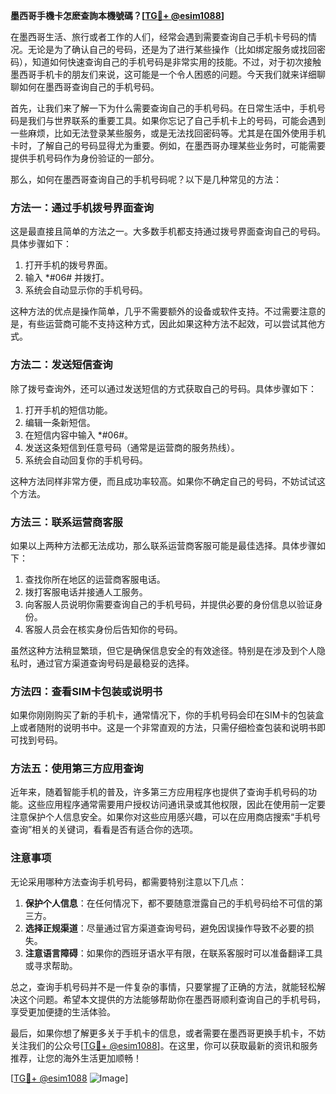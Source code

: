 **墨西哥手機卡怎麽查詢本機號碼？[[TG💪+ @esim1088](https://t.me/s/esim1088)]**

在墨西哥生活、旅行或者工作的人们，经常会遇到需要查询自己手机卡号码的情况。无论是为了确认自己的号码，还是为了进行某些操作（比如绑定服务或找回密码），知道如何快速查询自己的手机号码是非常实用的技能。不过，对于初次接触墨西哥手机卡的朋友们来说，这可能是一个令人困惑的问题。今天我们就来详细聊聊如何在墨西哥查询自己的手机号码。

首先，让我们来了解一下为什么需要查询自己的手机号码。在日常生活中，手机号码是我们与世界联系的重要工具。如果你忘记了自己手机卡上的号码，可能会遇到一些麻烦，比如无法登录某些服务，或是无法找回密码等。尤其是在国外使用手机卡时，了解自己的号码显得尤为重要。例如，在墨西哥办理某些业务时，可能需要提供手机号码作为身份验证的一部分。

那么，如何在墨西哥查询自己的手机号码呢？以下是几种常见的方法：

### 方法一：通过手机拨号界面查询

这是最直接且简单的方法之一。大多数手机都支持通过拨号界面查询自己的号码。具体步骤如下：

1. 打开手机的拨号界面。
2. 输入 *#06# 并拨打。
3. 系统会自动显示你的手机号码。

这种方法的优点是操作简单，几乎不需要额外的设备或软件支持。不过需要注意的是，有些运营商可能不支持这种方式，因此如果这种方法不起效，可以尝试其他方式。

### 方法二：发送短信查询

除了拨号查询外，还可以通过发送短信的方式获取自己的号码。具体步骤如下：

1. 打开手机的短信功能。
2. 编辑一条新短信。
3. 在短信内容中输入 *#06#。
4. 发送这条短信到任意号码（通常是运营商的服务热线）。
5. 系统会自动回复你的手机号码。

这种方法同样非常方便，而且成功率较高。如果你不确定自己的号码，不妨试试这个方法。

### 方法三：联系运营商客服

如果以上两种方法都无法成功，那么联系运营商客服可能是最佳选择。具体步骤如下：

1. 查找你所在地区的运营商客服电话。
2. 拨打客服电话并接通人工服务。
3. 向客服人员说明你需要查询自己的手机号码，并提供必要的身份信息以验证身份。
4. 客服人员会在核实身份后告知你的号码。

虽然这种方法稍显繁琐，但它是确保信息安全的有效途径。特别是在涉及到个人隐私时，通过官方渠道查询号码是最稳妥的选择。

### 方法四：查看SIM卡包装或说明书

如果你刚刚购买了新的手机卡，通常情况下，你的手机号码会印在SIM卡的包装盒上或者随附的说明书中。这是一个非常直观的方法，只需仔细检查包装和说明书即可找到号码。

### 方法五：使用第三方应用查询

近年来，随着智能手机的普及，许多第三方应用程序也提供了查询手机号码的功能。这些应用程序通常需要用户授权访问通讯录或其他权限，因此在使用前一定要注意保护个人信息安全。如果你对这些应用感兴趣，可以在应用商店搜索“手机号查询”相关的关键词，看看是否有适合你的选项。

### 注意事项

无论采用哪种方法查询手机号码，都需要特别注意以下几点：

1. **保护个人信息**：在任何情况下，都不要随意泄露自己的手机号码给不可信的第三方。
2. **选择正规渠道**：尽量通过官方渠道查询号码，避免因误操作导致不必要的损失。
3. **注意语言障碍**：如果你的西班牙语水平有限，在联系客服时可以准备翻译工具或寻求帮助。

总之，查询手机号码并不是一件复杂的事情，只要掌握了正确的方法，就能轻松解决这个问题。希望本文提供的方法能够帮助你在墨西哥顺利查询自己的手机号码，享受更加便捷的生活体验。

最后，如果你想了解更多关于手机卡的信息，或者需要在墨西哥更换手机卡，不妨关注我们的公众号[[TG💪+ @esim1088](https://t.me/s/esim1088)]。在这里，你可以获取最新的资讯和服务推荐，让您的海外生活更加顺畅！

[[TG💪+ @esim1088](https://t.me/s/esim1088) ![Image](https://i.postimg.cc/4NQfJmqS/Snipaste-2025-05-13-00-14-12.png)]